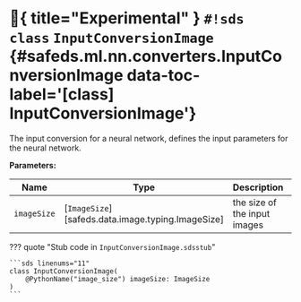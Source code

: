 # :test_tube:{ title="Experimental" } `#!sds class` `InputConversionImage` {#safeds.ml.nn.converters.InputConversionImage data-toc-label='[class] InputConversionImage'}

The input conversion for a neural network, defines the input parameters for the neural network.

**Parameters:**

| Name | Type | Description | Default |
|------|------|-------------|---------|
| `imageSize` | [`ImageSize`][safeds.data.image.typing.ImageSize] | the size of the input images | - |

??? quote "Stub code in `InputConversionImage.sdsstub`"

    ```sds linenums="11"
    class InputConversionImage(
        @PythonName("image_size") imageSize: ImageSize
    )
    ```
